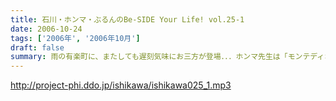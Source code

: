 ```yaml
---
title: 石川・ホンマ・ぶるんのBe-SIDE Your Life! vol.25-1
date: 2006-10-24
tags: ['2006年', '2006年10月']
draft: false
summary: 雨の有楽町に、またしても遅刻気味にお三方が登場．．．ホンマ先生は「モンテディオ山形」のスタジアムマフラー（タオル？）を巻いて堂々の入場。今回は25回目の配信のビーサイ。普通、ラジオ番組だと、特別番組とかで半年に一回くらいはお休みだとか、パーソナリティが夏休みをとったりするものなのですが．．．当番組は一切のお休みなし！！これからもガンガンにレギュラー配信していきますので、どーぞよろしくお願い致します。（あ、ディレクターのワタクシは休みましたが．．．）NAMAE
---
```


http://project-phi.ddo.jp/ishikawa/ishikawa025_1.mp3
